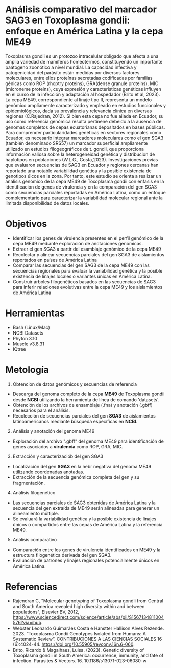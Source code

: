 # Análisis comparativo del marcador SAG3 en Toxoplasma gondii: enfoque en América Latina y la cepa ME49

Toxoplasma gondii es un protozoo intracelular obligado que afecta a una amplia variedad de mamíferos homeotermos, constituyendo un importante paátogeno zoonótico a nivel mundial. La capacidad infectiva y patogenicidad del parásito están medidas por diversos factores moleculares, entre ellos proteínas secretadas codificadas por familias génicas como ROP (rhoptry proteins), GRA(dense granule proteins), MIC (microneme proteins), cuya expresión y características genéticas influyen en el curso de la infección y adaptación al hospedador (Brito et al, 2023).
La cepa ME49, correspondiente al linaje tipo II, representa un modelo genómico ampliamente caracterizado y empleado en estudios funcionales y epidemiológicos, dada su prevalencia y relevancia clínica en diversas regiones (C.Rajedran, 2012). Si bien esta cepa no fue ailada en Ecuador, su uso como  referencia genómica resulta pertinene debeido a la ausencia de genomas completos de cepas ecuatorianas depositados en bases públicas. 
Para comprender particularidades genéticas en sectores regionales como Ecuador, es necesario integrar marcadores moleculares como el gen SGA3 (también denominado SRS57) un marcador superficial ampliamente utilizado en estudios filogeográficos de t. gondii, que proporciona información valiosa sobre la heterogeneidad genética y distribucion de haplotipos en poblaciones (W.L.G., Costa,2023). Investigaciones previas que evaluaron secuencias de SAG3 en Ecuador y regiones cercanas han reportado una notable variabilidad genética y la posible existencia de genotipos úicos en la zona.
Por tanto, este estudio se orienta a realizar un análisis genómico de la cepa ME49 de Toxoplasma gondii con enfasis en la identificación de genes de virulencia y en la comparación del gen SGA3 como secuencias parciales reportadas en América Latina, como un enfoque complementario para caracterizar la variabilidad molecular regional ante la limitada disponibilidad de datos locales.

# Objetivos
* Identificar los genes de virulencia presentes en el perfil genómico de la cepa ME49 mediante exploración de anotaciones genómicas.
* Extraer el gen SGA3 a partir del esamblaje genómico de la cepa ME49
* Recolectar y alinear secuencias parciales del gen SGA3 de aislamientos reportados en países de América Latina
* Comparar las secuencias del gen SAG3 de la cepa ME49 con las secuencias regionales para evaluar la variabilidad genética y la posible existencia de linajes locales o variantes únicas en América Latina.
* Construir árboles filogenéticos basados en las secuencias de SAG3 para inferir relaciones evolutivas entre la cepa ME49 y los aislamientos de América Latina
  
# Herramientas
- Bash (Linux/Mac)
- NCBI Datasets
- Phyton 3.10
- Muscle v3.8.31
- IQtree

# Metología
1. Obtencion de datos genómicos y secuencias de referencia
- Descarga del genoma completo de la cepa **ME49** de Toxoplasma gondii desde **NCBI** utilizando la herramienta de línea de comando 'datasets'.
- Obtención de los archivos de ensamblaje (.fna) y anotación (.gbff) necesarios para el análisis.
- Recolección de secuencias parciales del gen **SGA3** de aislamientos latinoamericanos mediante búsqueda específicas en **NCBI**.
  
2. Análisis y anotación del genoma ME49
- Exploración del archivo ".gbff" del genoma ME49 para identificación de genes asociados a **virulencia** como ROP, GRA, MIC.
  
3. Extracción y caracterizaciób del gen SGA3
- Localización del gen **SGA3** en la hebr negativa del genoma ME49 utilizando coordenadas anotadas.
- Extracción de la secuencia genómica completa del gen y su fragmentación.
  
4. Análisis filogenético
- Las secuencias parciales de SAG3 obtenidas de América Latina y la secuencia del gen extraída de ME49 serán alineadas para generar un alineamiento múltiple.
- Se evaluará la variabilidad genética y la posible existencia de linajes únicos o compartidos entre las cepas de América Latina y la referencia ME49.
  
5. Análisis comparativo 
- Comparación entre los genes de virulencia identificados en ME49 y la estructura filogenética derivada del gen SGA3.
- Evaluación de patrones y linajes regionales potencialmente únicos en Amêrica Latina.

# Referencias
* Rajendran C, "Molecular genotyping of Toxoplasma gondii from Central and South America revealed high diversity within and between populations", Elsevier BV, 2012, https://www.sciencedirect.com/science/article/abs/pii/S1567134811004576?via=ihub.
* Webster Leonardo Guimarães Costa e Hanstter Hallison Alves Rezende. 2023. “Toxoplasma Gondii Genotypes Isolated from Humans: A Systematic Review”. CONTRIBUCIONES A LAS CIENCIAS SOCIALES 16 (6):4024-44. https://doi.org/10.55905/revconv.16n.6-060.
* Brito, Ricardo & Magalhaes, Luisa. (2023). Genetic diversity of Toxoplasma gondii in South America: occurrence, immunity, and fate of infection. Parasites & Vectors. 16. 10.1186/s13071-023-06080-w 
